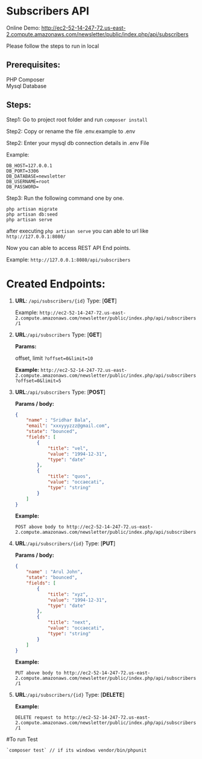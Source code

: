 # Subscribers API

Online Demo: http://ec2-52-14-247-72.us-east-2.compute.amazonaws.com/newsletter/public/index.php/api/subscribers

Please follow the steps to run in local

## Prerequisites:

PHP Composer  
Mysql Database


## Steps:

Step1:  Go to project root folder and run `composer install`

Step2:  Copy or rename the file .env.example to .env

Step2:  Enter your mysql db connection details in .env File

Example: 
```DB_CONNECTION=mysql
DB_HOST=127.0.0.1
DB_PORT=3306
DB_DATABASE=newsletter
DB_USERNAME=root
DB_PASSWORD=
```
Step3:  Run the following command one by one. 

```
php artisan migrate
php artisan db:seed
php artisan serve
```

after executing `php artisan serve`  you can able to url like `http://127.0.0.1:8080/`

Now you can able to access REST API End points. 

Example: `http://127.0.0.1:8080/api/subscribers`




# Created Endpoints:

1. **URL**: `/api/subscribers/{id}`   	Type: [**GET**]

    Example:
    `http://ec2-52-14-247-72.us-east-2.compute.amazonaws.com/newsletter/public/index.php/api/subscribers/1`


2. **URL**:`/api/subscribers`   	Type: [**GET**]

    **Params:**
    
     offset, limit  `?offset=0&limit=10` 
     
    **Example:**
    `http://ec2-52-14-247-72.us-east-2.compute.amazonaws.com/newsletter/public/index.php/api/subscribers?offset=0&limit=5`
    


3. **URL**:`/api/subscribers`   	Type: [**POST**]

    **Params / body:**
    
    ```json
    {
        "name" : "Sridhar Bala",
        "email": "xxxyyyzzz@gmail.com",
        "state": "bounced",
        "fields": [
            {
                "title": "vel",
                "value": "1994-12-31",
                "type": "date"
            },
            {
                "title": "quos",
                "value": "occaecati",
                "type": "string"
            }
        ]
    }
    ```
    
    **Example:**
    
    `POST above body to http://ec2-52-14-247-72.us-east-2.compute.amazonaws.com/newsletter/public/index.php/api/subscribers`
    


4. **URL**:`/api/subscribers/{id}`   Type: [**PUT**]

    **Params / body:**
    
    ```json
    {
        "name" : "Arul John",
        "state": "bounced",
        "fields": [
            {
                "title": "xyz",
                "value": "1994-12-31",
                "type": "date"
            },
            {
                "title": "next",
                "value": "occaecati",
                "type": "string"
            }
        ]
    }
    ```
    
    **Example:**
    
    `PUT above body to http://ec2-52-14-247-72.us-east-2.compute.amazonaws.com/newsletter/public/index.php/api/subscribers/1`


5. **URL**:`/api/subscribers/{id}`   Type: [**DELETE**]

    **Example:**
    
    `DELETE request to http://ec2-52-14-247-72.us-east-2.compute.amazonaws.com/newsletter/public/index.php/api/subscribers/1`

#To run Test

    `composer test` // if its windows vendor/bin/phpunit
